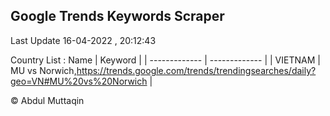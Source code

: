 

## Google Trends Keywords Scraper 
 
Last Update 16-04-2022 , 20:12:43

Country List :
 Name  | Keyword |
| ------------- | ------------- |
| VIETNAM | MU vs Norwich,https://trends.google.com/trends/trendingsearches/daily?geo=VN#MU%20vs%20Norwich |



© Abdul Muttaqin 
